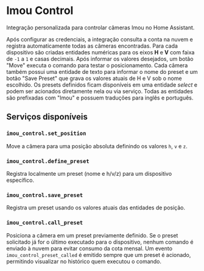 # Imou Control

Integração personalizada para controlar câmeras Imou no Home Assistant.

Após configurar as credenciais, a integração consulta a conta na nuvem e
registra automaticamente todas as câmeras encontradas. Para cada dispositivo são
criadas entidades numéricas para os eixos **H** e **V** com faixa de `-1` a `1`
e casas decimais. Após informar os valores desejados, um botão "Move" executa o
comando para testar o posicionamento. Cada câmera também
possui uma entidade de texto para informar o nome do preset e um botão "Save
Preset" que grava os valores atuais de H e V sob o nome escolhido. Os presets
definidos ficam disponíveis em uma entidade *select* e podem ser acionados
diretamente nela ou via serviço. Todas as entidades são prefixadas com "Imou"
e possuem traduções para inglês e português.

## Serviços disponíveis

### `imou_control.set_position`
Move a câmera para uma posição absoluta definindo os valores `h`, `v` e `z`.

### `imou_control.define_preset`
Registra localmente um preset (nome e h/v/z) para um dispositivo específico.

### `imou_control.save_preset`
Registra um preset usando os valores atuais das entidades de posição.

### `imou_control.call_preset`
Posiciona a câmera em um preset previamente definido. Se o preset solicitado já
for o último executado para o dispositivo, nenhum comando é enviado à nuvem
para evitar consumo da cota mensal. Um evento `imou_control_preset_called` é
emitido sempre que um preset é acionado, permitindo visualizar no histórico quem
executou o comando.
